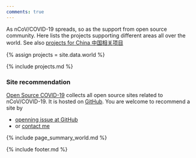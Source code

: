 ```yaml
---
comments: true
---
```

As nCoV/COVID-19 spreads, so as the support from open source community. Here lists the projects supporting different areas all over the world.
See also [projects for China 中国相关项目](china)


{% assign projects = site.data.world %}

{% include projects.md %}

<!--
{% for country in projects %}
## {{ country.country }}
{% for repo in country.repos %}
* {% if repo.repo_name %} ![](https://img.shields.io/github/stars/{{ repo.repo_name }}?color=yellow&label=%E2%AD%90%EF%B8%8F&logoColor=blue&style=plastic) [{{ repo.repo_name }}](https://github.com/{{ repo.repo_name }}) {% endif %} {% if repo.repo2_name %} ![](https://img.shields.io/github/stars/{{ repo.repo2_name }}?color=yellow&label=%E2%AD%90%EF%B8%8F&logoColor=blue&style=plastic) [{{ repo.repo2_name }}](https://github.com/{{ repo.repo2_name }}) {% endif %} {% if repo.web_name %}[{{ repo.web_name }}]({{ repo.web_url }}){% endif %} {% if repo.web2_name %}[{{ repo.web2_name }}]({{ repo.web2_url }}){% endif %} {{ repo.content }} {% endfor %}
{% endfor %}
-->



### Site recommendation
[Open Source COVID-19](https://weileizeng.github.io/Open-Source-COVID-19/) collects all open source sites related to  nCoV/COVID-19. It is hosted on [GitHub](https://github.com/WeileiZeng/Open-Source-COVID-19). You are welcome to recommend a site by
* [openning issue at GitHub](https://github.com/WeileiZeng/Open-Source-COVID-19/issues/)
* or [contact me](https://weileizeng.com/news/1992/06/29/contact/)




{% include page_summary_world.md %}

{% include footer.md %}